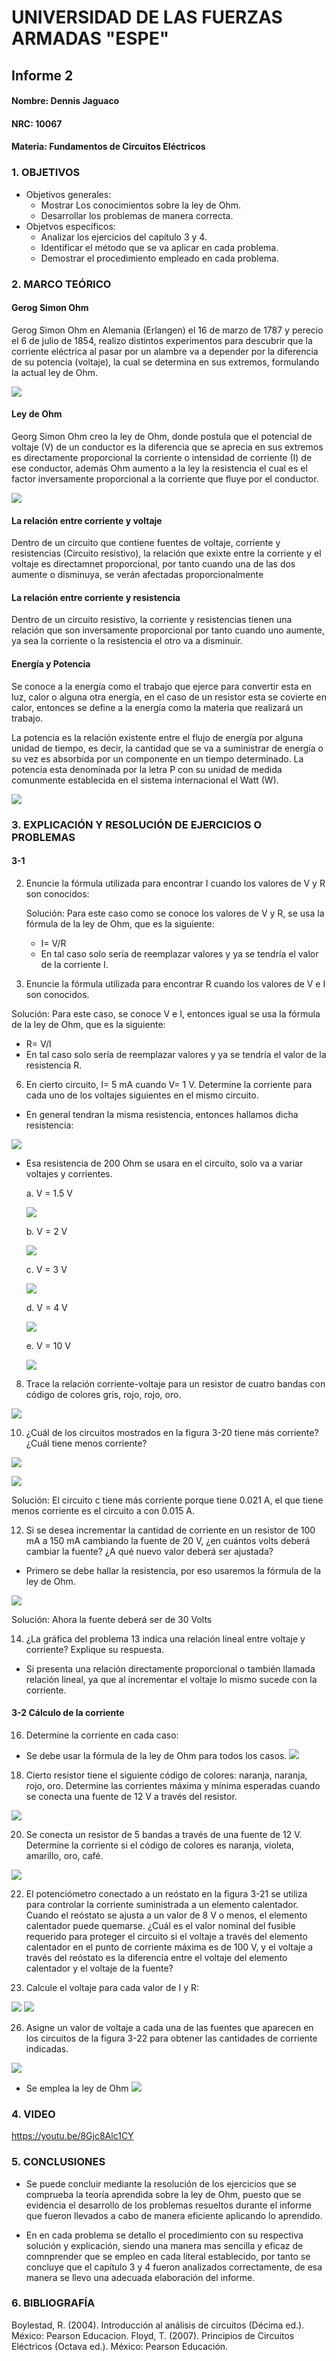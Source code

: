 # UNIVERSIDAD DE LAS FUERZAS ARMADAS "ESPE"

## Informe 2
#### Nombre: Dennis Jaguaco
#### NRC: 10067
#### Materia: Fundamentos de Circuitos Eléctricos

### 1. OBJETIVOS
   * Objetivos generales:
     * Mostrar Los conocimientos sobre la ley de Ohm.
     * Desarrollar los problemas de manera correcta.
   * Objetvos específicos:
     * Analizar los ejercicios del capítulo 3 y 4.
     * Identificar el método que se va aplicar en cada problema.
     * Demostrar el procedimiento empleado en cada problema. 

### 2. MARCO TEÓRICO

#### Gerog Simon Ohm

Gerog Simon Ohm en Alemania (Erlangen) el 16 de marzo de 1787 y perecio el 6 de julio de 1854, realizo distintos experimentos para descubrir que la corriente eléctrica al pasar por un alambre va a depender por la diferencia de su potencia (voltaje), la cual se determina en sus extremos, formulando la actual ley de Ohm.


![](https://github.com/dennis-jaguaco/Informe2/blob/main/GeorgSimonOhm.jpg)

#### Ley de Ohm

Georg Simon Ohm creo la ley de Ohm, donde postula que el potencial de voltaje (V) de un conductor es la diferencia que se aprecia en sus extremos es directamente proporcional la corriente o intensidad de corriente (I) de ese conductor, además Ohm aumento a la ley la resistencia el cual es el factor inversamente proporcional a la corriente que fluye por el conductor.

![](https://github.com/dennis-jaguaco/Informe2/blob/main/leydeohm.png)

#### La relación entre corriente y voltaje

Dentro de un circuito que contiene fuentes de voltaje, corriente y resistencias (Circuito resistivo), la relación que exixte entre la corriente y el voltaje es directamnet proporcional, por tanto cuando una de las dos aumente o disminuya, se verán afectadas proporcionalmente

#### La relación entre corriente y resistencia

Dentro de un circuito resistivo, la corriente y resistencias tienen una relación que son inversamente proporcional por tanto cuando uno aumente, ya sea la corriente o la resistencia el otro va a disminuir.

#### Energía y Potencia

Se conoce a la energía como el trabajo que ejerce para convertir esta en luz, calor o alguna otra energía, en el caso de un resistor esta se covierte en calor, entonces se define a la energía como la materia que realizará un trabajo.

La potencia es la relación existente entre el flujo de energía por alguna unidad de tiempo, es decir, la cantidad que se va a suministrar de energía o su vez es absorbida por un componente en un tiempo determinado. La potencia esta denominada por la letra P con su unidad de medida comunmente establecida en el sistema internacional el Watt (W).

![](https://github.com/dennis-jaguaco/Informe2/blob/main/Capítulo3.png)

### 3. EXPLICACIÓN Y RESOLUCIÓN DE EJERCICIOS O PROBLEMAS

#### 3-1

2. Enuncie la fórmula utilizada para encontrar I cuando los valores de V y R son conocidos:

   Solución: Para este caso como se conoce los valores de V y R, se usa la fórmula de la ley de Ohm, que es la siguiente:
   
   * I= V/R
   * En tal caso solo sería de reemplazar valores y ya se tendría el valor de la corriente I.

4. Enuncie la fórmula utilizada para encontrar R cuando los valores de V e I son conocidos.

 Solución: Para este caso, se conoce V e I, entonces igual se usa la fórmula de la ley de Ohm, que es la siguiente:
   
   * R= V/I
   * En tal caso solo sería de reemplazar valores y ya se tendría el valor de la resistencia R.

6. En cierto circuito, I= 5 mA cuando V= 1 V. Determine la corriente para cada uno de los voltajes siguientes en el mismo circuito.

* En general tendran la misma resistencia, entonces hallamos dicha resistencia:

![](https://github.com/dennis-jaguaco/Informe2/blob/main/Ejercicio6.png)

* Esa resistencia de 200 Ohm se usara en el circuito, solo va a variar voltajes y corrientes.

    a. V = 1.5 V
    
    ![](https://github.com/dennis-jaguaco/Informe2/blob/main/Ejercicio6a.png)
    
    b. V = 2 V
    
    ![](https://github.com/dennis-jaguaco/Informe2/blob/main/Ejercicio6b.png)
    
    c. V = 3 V
    
    ![](https://github.com/dennis-jaguaco/Informe2/blob/main/Ejercicio6c.png)
    
    d. V = 4 V
    
    ![](https://github.com/dennis-jaguaco/Informe2/blob/main/Ejercicio6d.png)
    
    e. V = 10 V
    
    ![](https://github.com/dennis-jaguaco/Informe2/blob/main/Ejercicio6e.png)

8. Trace la relación corriente-voltaje para un resistor de cuatro bandas con código de colores gris, rojo, rojo, oro.
 
![](https://github.com/dennis-jaguaco/Informe2/blob/main/Ejercicio8.png)

10. ¿Cuál de los circuitos mostrados en la figura 3-20 tiene más corriente? ¿Cuál tiene menos corriente?

![](https://github.com/dennis-jaguaco/Informe2/blob/main/Ejercicio10.png)

![](https://github.com/dennis-jaguaco/Informe2/blob/main/Ejercicio10abc.png)

Solución: El circuito c tiene más corriente porque tiene 0.021 A, el que tiene menos corriente es el circuito a con 0.015 A.


12. Si se desea incrementar la cantidad de corriente en un resistor de 100 mA a 150 mA cambiando la fuente de 20 V, ¿en cuántos volts deberá cambiar la fuente? ¿A qué nuevo valor deberá ser ajustada?
 * Primero se debe hallar la resistencia, por eso usaremos la fórmula de la ley de Ohm. 
 
![](https://github.com/dennis-jaguaco/Informe2/blob/main/Ejercicio12.png)
   
Solución: Ahora la fuente deberá ser de 30 Volts

14. ¿La gráfica del problema 13 indica una relación lineal entre voltaje y corriente? Explique su respuesta.

* Si presenta una relación directamente proporcional o también llamada relación lineal, ya que al incrementar el voltaje lo mismo sucede con la corriente.

#### 3-2 Cálculo de la corriente

16. Determine la corriente en cada caso: 

* Se debe usar la fórmula de la ley de Ohm para todos los casos.
![](https://github.com/dennis-jaguaco/Informe2/blob/main/Ejercicio16.png)

18. Cierto resistor tiene el siguiente código de colores: naranja, naranja, rojo, oro. Determine las corrientes máxima y mínima esperadas cuando se conecta una fuente de 12 V a través del resistor.

![](https://github.com/dennis-jaguaco/Informe2/blob/main/Ejercicio18.png)

20. Se conecta un resistor de 5 bandas a través de una fuente de 12 V. Determine la corriente si el código de colores es naranja, violeta, amarillo, oro, café.

![](https://github.com/dennis-jaguaco/Informe2/blob/main/Ejercicio20.png)

22. El potenciómetro conectado a un reóstato en la figura 3-21 se utiliza para controlar la corriente suministrada a un elemento calentador. Cuando el reóstato se ajusta a un valor de 8 V o menos, el elemento calentador puede quemarse. ¿Cuál es el valor nominal del fusible requerido para proteger el circuito si el voltaje a través del elemento calentador en el punto de corriente máxima es de 100 V, y el voltaje a través del reóstato es la diferencia entre el voltaje del elemento calentador y el voltaje de la fuente?

24. Calcule el voltaje para cada valor de I y R:

![](https://github.com/dennis-jaguaco/Informe2/blob/main/Ejercicio24a.png)
![](https://github.com/dennis-jaguaco/Informe2/blob/main/Ejercicio24b.png)

26. Asigne un valor de voltaje a cada una de las fuentes que aparecen en los circuitos de la figura 3-22 para obtener las cantidades de corriente indicadas.

![](https://github.com/dennis-jaguaco/Informe2/blob/main/Ejercicio26.png)
* Se emplea la ley de Ohm
![](https://github.com/dennis-jaguaco/Informe2/blob/main/Ejercicio26abc.png)

### 4. VIDEO

https://youtu.be/8Gjc8Alc1CY

### 5. CONCLUSIONES

* Se puede concluir mediante la resolución de los ejercicios que se comprueba la teoría aprendida sobre la ley de Ohm, puesto que se evidencia el desarrollo de los problemas resueltos durante el informe que fueron llevados a cabo de manera eficiente aplicando lo aprendido.

* En en cada problema se detallo el procedimiento con su respectiva solución y explicación, siendo una manera mas sencilla y eficaz de comnprender que se empleo en cada literal establecido, por tanto se concluye que el capítulo 3 y 4 fueron analizados correctamente, de esa manera se llevo una adecuada elaboración del informe.

### 6. BIBLIOGRAFÍA
Boylestad, R. (2004). Introducción al análisis de circuitos (Décima ed.). México: Pearson Educacion.
Floyd, T. (2007). Principios de Circuitos Eléctricos (Octava ed.). México: Pearson Educación.
